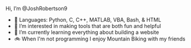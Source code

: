 Hi, I’m @JoshRobertson9
- 👋 Languages: Python, C, C++, MATLAB, VBA, Bash, & HTML
- 👀 I’m interested in making tools that are both fun and helpful
- 🌱 I’m currently learning everything about building a website
- 🚲 When I'm not programming I enjoy Mountain Biking with my friends 

<!---
JoshRobertson9/JoshRobertson9 is a ✨ special ✨ repository because its `README.md` (this file) appears on your GitHub profile.
You can click the Preview link to take a look at your changes.
--->
